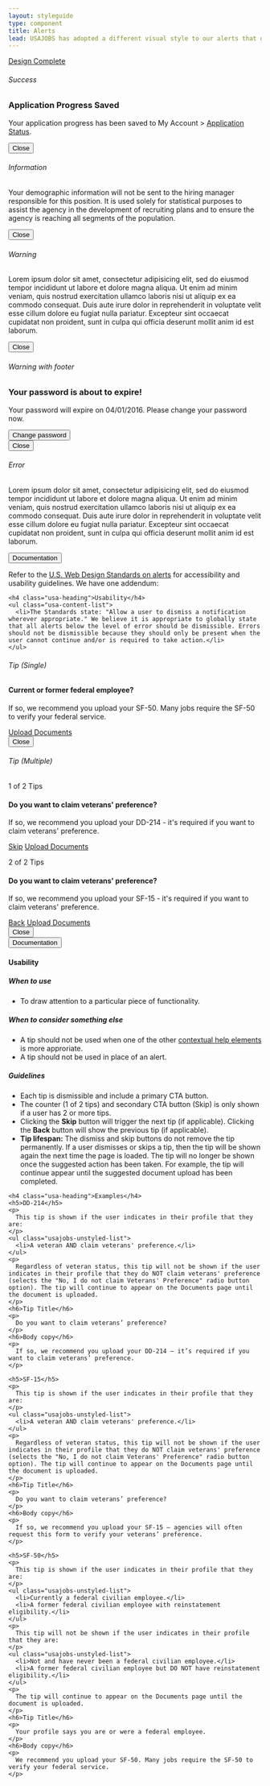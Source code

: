 ```yaml
---
layout: styleguide
type: component
title: Alerts
lead: USAJOBS has adopted a different visual style to our alerts that deviate from the U.S. Web Design Standards.
---
```


<a href="{{ site.baseurl }}/getting-started/#maturity" class="usa-label maturity design_complete">
  Design Complete
</a>

<div class="preview">
  <h6 class="usa-heading-alt">Success</h6>
  <div class="usa-alert usajobs-alert usajobs-alert--success" role="alert" data-object="alert">
    <div class="usajobs-alert__figure">
      <div class="usajobs-alert__icon">
      </div>
    </div>
    <div class="usajobs-alert__body">
      <h3 class="usa-alert-heading">
        Application Progress Saved
      </h3>
      <p class="usa-alert-text">
        Your application progress has been saved to My Account > <a href="#app_status">Application Status</a>.
      </p>
    </div>
    <button class="usajobs-alert__close" data-behavior="alert.close" >
      <span class="usajobs-assistive-text">Close</span>
    </button>
  </div>

  <h6 class="usa-heading-alt">Information</h6>
  <div class="usa-alert usajobs-alert usajobs-alert--info" role="alert" data-object="alert">
    <div class="usajobs-alert__figure">
      <div class="usajobs-alert__icon">
      </div>
    </div>
    <div class="usajobs-alert__body">
      <p class="usa-alert-text">
        Your demographic information will not be sent to the hiring manager responsible for this position. It is used solely for statistical purposes to assist the agency in the development of recruiting plans and to ensure the agency is reaching all segments of the population.
      </p>
    </div>
    <button class="usajobs-alert__close" data-behavior="alert.close" >
      <span class="usajobs-assistive-text">Close</span>
    </button>
  </div>

  <h6 class="usa-heading-alt">Warning</h6>
  <div class="usa-alert usajobs-alert usajobs-alert--warning" role="alert" data-object="alert">
    <div class="usajobs-alert__figure">
      <div class="usajobs-alert__icon">
      </div>
    </div>
    <div class="usajobs-alert__body">
      <p class="usa-alert-text">
        Lorem ipsum dolor sit amet, consectetur adipisicing elit, sed do eiusmod
        tempor incididunt ut labore et dolore magna aliqua. Ut enim ad minim veniam,
        quis nostrud exercitation ullamco laboris nisi ut aliquip ex ea commodo
        consequat. Duis aute irure dolor in reprehenderit in voluptate velit esse
        cillum dolore eu fugiat nulla pariatur. Excepteur sint occaecat cupidatat non
        proident, sunt in culpa qui officia deserunt mollit anim id est laborum.
      </p>
    </div>
    <button class="usajobs-alert__close" data-behavior="alert.close" >
      <span class="usajobs-assistive-text">Close</span>
    </button>
  </div>

  <h6 class="usa-heading-alt">Warning with footer</h6>
  <div class="usa-alert usajobs-alert usajobs-alert--warning" role="alert" data-object="alert">
    <div class="usajobs-alert__figure">
      <div class="usajobs-alert__icon">
      </div>
    </div>
    <div class="usajobs-alert__body">
      <h3 class="usa-alert-heading">
        Your password is about to expire!
      </h3>
      <p class="usa-alert-text">
        Your password will expire on 04/01/2016. Please change your password now.
      </p>
      <div class="usajobs-alert__footer">
        <button class="usa-button usa-button-primary" data-behavior="modal.close">
          Change password
        </button>
      </div>
    </div>
    <button class="usajobs-alert__close" data-behavior="alert.close" >
      <span class="usajobs-assistive-text">Close</span>
    </button>
  </div>

  <h6 class="usa-heading-alt">Error</h6>
  <div class="usa-alert usajobs-alert usajobs-alert--error" role="alert" data-object="alert">
    <div class="usajobs-alert__figure">
      <div class="usajobs-alert__icon">
      </div>
    </div>
    <div class="usajobs-alert__body">
      <p class="usa-alert-text">
        Lorem ipsum dolor sit amet, consectetur adipisicing elit, sed do eiusmod
        tempor incididunt ut labore et dolore magna aliqua. Ut enim ad minim veniam,
        quis nostrud exercitation ullamco laboris nisi ut aliquip ex ea commodo
        consequat. Duis aute irure dolor in reprehenderit in voluptate velit esse
        cillum dolore eu fugiat nulla pariatur. Excepteur sint occaecat cupidatat non
        proident, sunt in culpa qui officia deserunt mollit anim id est laborum.
      </p>
    </div>
  </div>
</div>

<div class="usa-accordion-bordered usa-accordion-docs">
  <button class="usa-button-unstyled usa-accordion-button"
      aria-expanded="true" aria-controls="collapsible-0">
    Documentation
  </button>
  <div id="collapsible-0" aria-hidden="false" class="usa-accordion-content">
    <p>Refer to the <a href="https://playbook.cio.gov/designstandards/alerts/">U.S. Web Design Standards on alerts</a> for accessibility and usability guidelines. We have one addendum:</p>

    <h4 class="usa-heading">Usability</h4>
    <ul class="usa-content-list">
      <li>The Standards state: "Allow a user to dismiss a notification wherever appropriate." We believe it is appropriate to globally state that all alerts below the level of error should be dismissible. Errors should not be dismissible because they should only be present when the user cannot continue and/or is required to take action.</li>
    </ul>
  </div>
</div>

<div class="preview">
  <h6 class="usa-heading-alt" id="alert-tip-single">Tip (Single)</h6>
  <div class="usa-alert usajobs-alert usajobs-alert--tip" role="alert" data-object="alert">
    <div class="usajobs-alert__figure">
      <div class="usajobs-alert__icon">
      </div>
    </div>
    <div class="usajobs-alert__body">
      <h4 class="usajobs-alert__title">
        Current or former federal employee?
      </h4>
      <p class="usajobs-alert__text">
        If so, we recommend you upload your SF-50. Many jobs require the SF-50 to verify your federal service.
      </p>
      <div class="usajobs-alert__footer">
        <a href="#add-doc" class="usa-button usa-button-primary">Upload Documents</a>
      </div>
    </div>
    <button class="usajobs-alert__close" data-behavior="alert.close" >
      <span class="usajobs-assistive-text">Close</span>
    </button>
  </div>

  <h6 class="usa-heading-alt" id="alert">Tip (Multiple)</h6>
  <div class="usa-alert usajobs-alert usajobs-alert--tip" role="alert" data-object="alert">
    <div class="usajobs-alert__figure">
      <div class="usajobs-alert__icon">
      </div>
    </div>
    <div class="usajobs-alert__body"> 
      <div id="alert-1" aria-hidden="false">
        <p class="usajobs-alert__count">1 of 2 Tips</p>
        <h4 class="usajobs-alert__title">
          Do you want to claim veterans' preference?
        </h4>
        <p class="usajobs-alert__text">
          If so, we recommend you upload your DD-214 - it's required if you want to claim veterans' preference.
        </p>
        <div class="usajobs-alert__footer">
          <a href="#next-tip" class="usa-button usa-button-outline" data-behavior="alert.skip" aria-controls="alert-1" data-target-next="alert-2">Skip</a>
          <a href="#add-doc" class="usa-button usa-button-primary">Upload Documents</a>
        </div>
      </div>
      <div id="alert-2" aria-hidden="true">
        <p class="usajobs-alert__count">2 of 2 Tips</p>
        <h4 class="usajobs-alert__title">
          Do you want to claim veterans' preference?
        </h4>
        <p class="usajobs-alert__text">
          If so, we recommend you upload your SF-15 - it's required if you want to claim veterans' preference.
        </p>
        <div class="usajobs-alert__footer">
          <a href="#next-tip" class="usa-button usa-button-outline" data-behavior="alert.back" aria-controls="alert-2" data-target-previous="alert-1">Back</a>
          <a href="#add-doc" class="usa-button usa-button-primary">Upload Documents</a>
        </div>
      </div>
    </div>
    <button class="usajobs-alert__close" data-behavior="alert.close" >
      <span class="usajobs-assistive-text">Close</span>
    </button>
  </div>
</div>

<div class="usa-accordion-bordered usa-accordion-docs">
  <button class="usa-button-unstyled usa-accordion-button"
      aria-expanded="true" aria-controls="collapsible-0">
    Documentation
  </button>
  <div id="collapsible-0" aria-hidden="false" class="usa-accordion-content">
    <h4 class="usa-heading">Usability</h4>
    <h5>When to use</h5>
    <ul class="usa-content-list">
      <li>To draw attention to a particular piece of functionality.</li>
    </ul>
    <h5>When to consider something else</h5>
    <ul class="usa-content-list">
      <li>A tip should not be used when one of the other <a href="{{ site.baseurl }}/form-controls/">contextual help elements</a> is more approriate.</li>
      <li>A tip should not be used in place of an alert.</li>
    </ul>
    <h5>Guidelines</h5>
    <ul class="usa-content-list">
      <li>
        Each tip is dismissible and include a primary CTA button.
      </li>
      <li>
        The counter (1 of 2 tips) and secondary CTA button (Skip) is only shown if a user has 2 or more tips.
      </li>
      <li>
        Clicking the <strong>Skip</strong> button will trigger the next tip (if applicable). Clicking the <strong>Back</strong> button will show the previous tip (if applicable). 
      </li>
      <li>
        <strong>Tip lifespan:</strong> The dismiss and skip buttons do not remove the tip permanently. If a user dismisses or skips a tip, then the tip will be shown again the next time the page is loaded. The tip will no longer be shown once the suggested action has been taken. For example, the tip will continue appear until the suggested document upload has been completed.
      </li>
    </ul>

    <h4 class="usa-heading">Examples</h4>
    <h5>DD-214</h5>
    <p>
      This tip is shown if the user indicates in their profile that they are:
    </p>
    <ul class="usajobs-unstyled-list">
      <li>A veteran AND claim veterans' preference.</li>
    </ul>
    <p>
      Regardless of veteran status, this tip will not be shown if the user indicates in their profile that they do NOT claim veterans' preference (selects the "No, I do not claim Veterans' Preference" radio button option). The tip will continue to appear on the Documents page until the document is uploaded.
    </p>
    <h6>Tip Title</h6>
    <p>
      Do you want to claim veterans’ preference?
    </p>
    <h6>Body copy</h6>
    <p>
      If so, we recommend you upload your DD-214 – it’s required if you want to claim veterans’ preference.
    </p>

    <h5>SF-15</h5>
    <p>
      This tip is shown if the user indicates in their profile that they are:
    </p>
    <ul class="usajobs-unstyled-list">
      <li>A veteran AND claim veterans' preference.</li>
    </ul>
    <p>
      Regardless of veteran status, this tip will not be shown if the user indicates in their profile that they do NOT claim veterans' preference (selects the "No, I do not claim Veterans' Preference" radio button option). The tip will continue to appear on the Documents page until the document is uploaded.
    </p>
    <h6>Tip Title</h6>
    <p>
      Do you want to claim veterans’ preference?
    </p>
    <h6>Body copy</h6>
    <p>
      If so, we recommend you upload your SF-15 – agencies will often request this form to verify your veterans’ preference.
    </p>

    <h5>SF-50</h5>
    <p>
      This tip is shown if the user indicates in their profile that they are:
    </p>
    <ul class="usajobs-unstyled-list">
      <li>Currently a federal civilian employee.</li>
      <li>A former federal civilian employee with reinstatement eligibility.</li>
    </ul>
    <p>
      This tip will not be shown if the user indicates in their profile that they are:
    </p>
    <ul class="usajobs-unstyled-list">
      <li>Not and have never been a federal civilian employee.</li>
      <li>A former federal civilian employee but DO NOT have reinstatement eligibility.</li>
    </ul>
    <p>
      The tip will continue to appear on the Documents page until the document is uploaded.
    </p>
    <h6>Tip Title</h6>
    <p>
      Your profile says you are or were a federal employee.
    </p>
    <h6>Body copy</h6>
    <p>
      We recommend you upload your SF-50. Many jobs require the SF-50 to verify your federal service.
    </p>
  </div>
</div>
